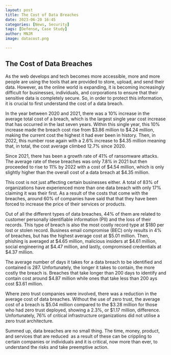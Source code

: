 ```yaml
---
layout: post
title: The Cost of Data Breaches 
date: 2023-06-20 16:45
categories: [News, Security]
tags: [Defense, Case Study]
author: MNJR
image: datacost.png

---
```

## The Cost of Data Breaches

As the web develops and tech becomes more accessible, more and more people are using the tools that are provided to store, upload, and send their data. However, as the online world is expanding, it is becoming increasingly difficult for businesses, individuals, and corporations to ensure that their sensitive data is completely secure. So, in order to protect this information, it is crucial to first understand the cost of a data breach. 

In the year between 2020 and 2021, there was a 10% increase in the average total cost of a breach, which is the largest single year cost increase that has occurred in the last seven years. Within this single year, this 10% increase made the breach cost rise from $3.86 million to $4.24 million, making the current cost the highest it had ever been in history. Then, in 2022, this number rose again with a 2.6% increase to $4.35 million meaning that, in total, the cost average climbed 12.7% since 2020. 

Since 2021, there has been a growth rate of 41% of ransomware attacks. The average rate of these breaches was only 7.8% in 2021 but then proceeded to rise to 11% by 2022 with a cost of $4.54 million, which is only slightly higher than the overall cost of a data breach at $4.35 million. 

This cost is not just affecting certain businesses either. A total of 83% of organizations have experienced more than one data breach with only 17% claiming it was their first. As a result of the costs that come with the breaches, around 60% of companies have said that that they have been forced to increase the price of their services or products. 

Out of all the different types of data breaches, 44% of them are related to customer personally identifiable information (PII) and the loss of their records. This type of breach is also the most costly record type at $180 per lost or stolen record. Business email compromise (BEC) only results in 4% of breaches, but has the highest average cost at $5.01 million. Then, phishing is averaged at $4.65 million, malicious insiders at $4.61 million, social engineering at $4.47 million, and lastly, compromised credentials at $4.37 million. 

The average number of days it takes for a data breach to be identified and contained is 287. Unfortunately, the longer it takes to contain, the more costly the breach is. Breaches that take longer than 200 days to identify and contain cost around $4.87 million while ones that take less than 200 ays cost $3.61 million.

Where zero trust companies were involved, there was a reduction in the average cost of data breaches. Without the use of zero trust, the average cost of a breach is $5.04 million compared to the $3.28 million for those who had zero trust deployed, showing a 2.3%, or $1.17 million, difference. Unfortunately, 76% of critical infrastructure organizations did not utilise a zero trust architecture. 

Summed up, data breaches are no small thing. The time, money, product, and services that are reduced  as a result of these can be crippling to certain companies or individuals and it is critical, now more than ever, to understand the risks and take preemptive action. 
